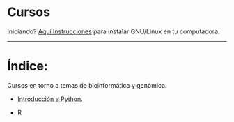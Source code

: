 Cursos
======================

Iniciando? [Aquí Instrucciones](Instalaciones_Drivers) para instalar GNU/Linux en tu computadora.

---

# Índice:

Cursos en torno a temas de bioinformática y genómica.

- [Introducción a Python](Python).

- R
